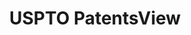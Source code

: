---
layout: default
bigquery: https://console.cloud.google.com/bigquery?p=patents-public-data&d=patentsview&page=dataset
citation: Attribution should be given to PatentsView for use, distribution, or derivative
  works.
code: https://github.com/CSSIP-AIR/PatentsView-Code-Snippets/
contributors: USPTO
cost: None
description: 'PatentsView includes US patent data including raw data (summaries, applications,
  pregrant applications), disambugations of inventors and assignees, and inventor
  gender estimates.  Also foreign priority data, # of figures and sheets, and government
  interest statements.'
documentation: https://patentsview.org/query/builder-faqs
last_edit: 04/12/2022, 03:05:55
location: https://patentsview.org/
maintained_by: USPTO
record_creation_timestamp: 12/2/2020 17:20:46
schema_fields:
- role
- f371_date
- number
- county_fips
- country
- classification_data_source
- level_one
- num_figures
- filename
- disamb_assignee_id_20190312
- city
- group
- fname
- sequence
- attribution_status
- classification_value
- disamb_inventor_id_20201229
- citation_id
- male_flag
- name
- disamb_inventor_id_20171226
- publication_number
- disamb_inventor_id_20170808
- rule_47
- ipc_class
- disamb_assignee_id_20200331
- subclass
- location_id
- num_claims
- disamb_inventor_id_20190820
- disamb_inventor_id_20200929
- disamb_inventor_id_20170307
- disclaimer_date
- lawyer_id
- state_fips
- name_last
- text
- patent_id
- category_id
- disamb_inventor_id_20191231
- classification_level
- _371_date
- level_two
- dependent
- variety
- gi_statement
- disamb_inventor_id_20191008
- main_group
- type
- title
- action_date
- disamb_inventor_id_20190312
- disamb_assignee_id_20181127
- num_sheets
- name_first
- subcategory_id
- f102_date
- _102_date
- classification_status
- lname
- reldocno
- organization
- section_id
- subgroup_id
- group_id
- disamb_inventor_id_20200630
- rawinventor_id
- term_grant
- id
- term_extension
- mainclass_id
- series_code
- field_title
- contract_award_number
- longitude
- section
- ipc_version_indicator
- latlong
- num
- designation
- status
- state
- rel_id
- organization_id
- application_id
- doctype
- subclass_id
- disamb_assignee_id_20190820
- date
- latitude
- rawlocation_id
- kind
- disamb_assignee_id_20200630
- relkind
- category
- latin_name
- length
- disamb_inventor_id_20171003
- uuid
- abstract
- term_disclaimer
- inventor_id
- disamb_assignee_id_20191008
- male
- deceased
- disamb_inventor_id_20180528
- field_id
- symbol_position
- subgroup
- doc_type
- disamb_inventor_id_20181127
- sector_title
- country_transformed
- disamb_assignee_id_20191231
- assignee_id
- applicant_type
- disamb_inventor_id_20200331
- lapse_of_patent
- withdrawn
- exemplary
- rawassignee_id
- disamb_assignee_id_20200929
- subsection_id
- level_three
- county
shortname: patentsview
tags:
- disambiguation
- United States
- gender
terms_of_use: Creative Commons Attribution 4.0 International License.
timeframe: 1963-1999
title: USPTO PatentsView
uuid: cf1780b1-e265-4e49-8d1d-83b9cfe0fd9a
---